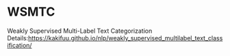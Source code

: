 # WSMTC
Weakly Supervised Multi-Label Text Categorization
Details:<https://kakifuu.github.io/nlp/weakly_supervised_multilabel_text_classification/>
